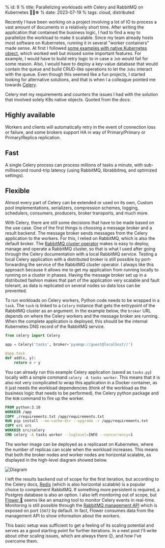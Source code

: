 % id: 9
% title: Parallelizing workloads with Celery and RabbitMQ on Kubernetes 🍃🐇☸️
% date: 2023-07-19
% tags: cloud, distributed

Recently I have been working on a project involving a lot of IO to process a vast amount of documents in a relatively short time. After writing the application that contained the business logic, I had to find a way to parallelize the workload to make it scalable. Since my team already hosts most software on Kubernetes, running it in several "worker containers" made sense. At first I followed [some examples with native Kubernetes object](https://kubernetes.io/docs/tasks/job/parallel-processing-expansion/), which worked well but missed some important features. For example, I would have to build retry logic to in case a `Job` would fail for some reason. Also, I would have to deploy a key-value database that would contain the queue and build CRUD-like operations to let the `Jobs` interact with the queue. Even though this seemed like a fun projects, I started looking for alternative solutions, and that is when I a colleague pointed me towards [Celery](https://docs.celeryq.dev/en/stable/getting-started/introduction.html).

Celery met my requirements and counters the issues I had with the solution that involved solely K8s native objects. Quoted from the docs:

## Highly available

Workers and clients will automatically retry in the event of connection loss or failure, and some brokers support HA in way of Primary/Primary or Primary/Replica replication.

## Fast

A single Celery process can process millions of tasks a minute, with sub-millisecond round-trip latency (using RabbitMQ, librabbitmq, and optimized settings).

## Flexible

Almost every part of Celery can be extended or used on its own, Custom pool implementations, serializers, compression schemes, logging, schedulers, consumers, producers, broker transports, and much more.

With Celery, there are still some decisions that have to be made based on the use case. One of the first things is choosing a message broker and a result backend. The message broker sends messages from the Celery application to the workers. For this, I relied on RabbitMQ, which is also the default broker. The [RabbitMQ cluster operator](https://www.rabbitmq.com/kubernetes/operator/operator-overview.html) makes is easy to deploy, manage and operate a RabbitMQ cluster, so that is what I used after going through the Celery documentation with a local RabbitMQ service. Testing a local Celery application with a distributed broker is still possible by port-forwarding the service of the RabbitMQ cluster operator. I always like this approach because it allows me to get my application from running locally to running on a cluster in phases. Having the message broker set up in a distributed fashion makes that part of the application very scalable and fault tolerant, as data is replicated on several nodes so data loss can be prevented.

To run workloads on Celery workers, Python code needs to be wrapped in a `task`. The `task` is linked to a `Celery` instance that gets the entrypoint of the RabbitMQ cluster as an argument. In the example below, the `broker` URL depends on where the Celery workers and the message broker are running. When the complete application is deployed, this should be the internal Kubernetes DNS record of the RabbitMQ service.

```py
from celery import Celery

app = Celery('tasks', broker='pyamqp://guest@localhost//')

@app.task
def add(x, y):
    return x + y
```

You can already run this example Celery application (saved as `tasks.py`) locally with a simple command `celery -A tasks worker`. This means that it is also not very complicated to wrap this application in a Docker container, as it just needs the workload dependencies (think of the workload as the business logic that needs to be performed), the Celery python package and the `RUN` command to fire up the worker.

```dockerfile
FROM python:3.10
WORKDIR /app
COPY ./requirements.txt /app/requirements.txt
RUN pip install --no-cache-dir --upgrade -r /app/requirements.txt
COPY src src
WORKDIR src/celery
CMD celery -A tasks worker --loglevel=INFO --concurrency=1
```

The worker image can be deployed as a replicaset on Kubernetes, where the number of replicas can scale when the workload increases. This means that both the broker nodes and worker nodes are horizontal scalable, as displayed in the high-level diagram showed below.

![Diagram](../images/k8s_celery_scaling.svg)

I left the results backend out of scope for the first iteration, but according to the Celery docs, [Redis](https://redis.io/) (which is also horizontal scalable) is a popular choice to complement RabbitMQ. If something more persistent is required, a Postgres database is also an option. I also left monitoring out of scope, but [Flower 🌸](https://flower.readthedocs.io/en/latest/features.html) seems like an amazing tool to monitor Celery events in real-time. Monitoring is still possible through the [RabbitMQ management API](https://www.rabbitmq.com/management.html) which is exposed on port `15672` by default. In fact, Flower consumes data from the management API to show information about the workers.

This basic setup was sufficient to get a feeling of its scaling potential and serves as a good starting point for further iterations. In a next post I'll write about other scaling issues, which are always there 😉, and how I've overcome them.
